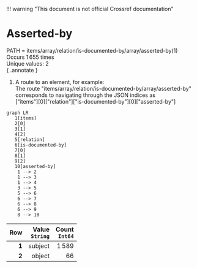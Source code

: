 !!! warning "This document is not official Crossref documentation"
# Asserted-by
PATH = items/array/relation/is-documented-by/array/asserted-by(1)  
Occurs 1 655 times  
Unique values: 2  
{ .annotate }

1. A route to an element, for example:  
   The route "items/array/relation/is-documented-by/array/asserted-by" corresponds to navigating through the JSON indices as  
   ["items"][0]["relation"]["is-documented-by"][0]["asserted-by"]  

```mermaid
graph LR
   1[items]
   2[0]
   3[1]
   4[2]
   5[relation]
   6[is-documented-by]
   7[0]
   8[1]
   9[2]
   10[asserted-by]
    1 --> 2
    1 --> 3
    1 --> 4
    3 --> 5
    5 --> 6
    6 --> 7
    6 --> 8
    6 --> 9
    8 --> 10
```

| **Row** | **Value**<br>`String` | **Count**<br>`Int64` |
|--------:|----------------------:|---------------------:|
| **1**   | subject               | 1 589                |
| **2**   | object                | 66                   |

